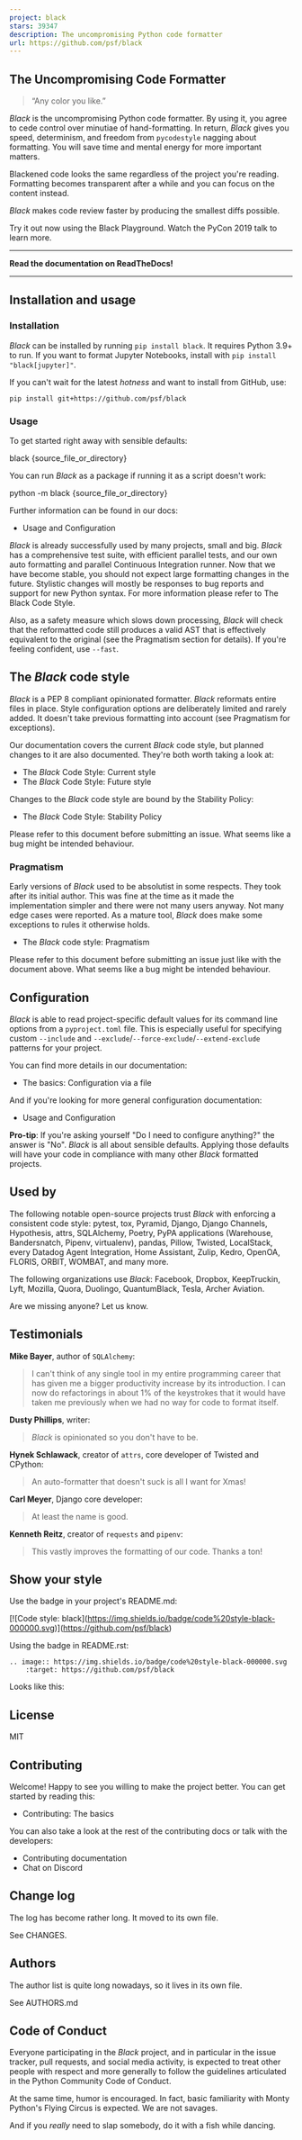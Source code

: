 ```yaml
---
project: black
stars: 39347
description: The uncompromising Python code formatter
url: https://github.com/psf/black
---
```


The Uncompromising Code Formatter
---------------------------------

> “Any color you like.”

_Black_ is the uncompromising Python code formatter. By using it, you agree to cede control over minutiae of hand-formatting. In return, _Black_ gives you speed, determinism, and freedom from `pycodestyle` nagging about formatting. You will save time and mental energy for more important matters.

Blackened code looks the same regardless of the project you're reading. Formatting becomes transparent after a while and you can focus on the content instead.

_Black_ makes code review faster by producing the smallest diffs possible.

Try it out now using the Black Playground. Watch the PyCon 2019 talk to learn more.

* * *

**Read the documentation on ReadTheDocs!**

* * *

Installation and usage
----------------------

### Installation

_Black_ can be installed by running `pip install black`. It requires Python 3.9+ to run. If you want to format Jupyter Notebooks, install with `pip install "black[jupyter]"`.

If you can't wait for the latest _hotness_ and want to install from GitHub, use:

`pip install git+https://github.com/psf/black`

### Usage

To get started right away with sensible defaults:

black {source\_file\_or\_directory}

You can run _Black_ as a package if running it as a script doesn't work:

python -m black {source\_file\_or\_directory}

Further information can be found in our docs:

-   Usage and Configuration

_Black_ is already successfully used by many projects, small and big. _Black_ has a comprehensive test suite, with efficient parallel tests, and our own auto formatting and parallel Continuous Integration runner. Now that we have become stable, you should not expect large formatting changes in the future. Stylistic changes will mostly be responses to bug reports and support for new Python syntax. For more information please refer to The Black Code Style.

Also, as a safety measure which slows down processing, _Black_ will check that the reformatted code still produces a valid AST that is effectively equivalent to the original (see the Pragmatism section for details). If you're feeling confident, use `--fast`.

The _Black_ code style
----------------------

_Black_ is a PEP 8 compliant opinionated formatter. _Black_ reformats entire files in place. Style configuration options are deliberately limited and rarely added. It doesn't take previous formatting into account (see Pragmatism for exceptions).

Our documentation covers the current _Black_ code style, but planned changes to it are also documented. They're both worth taking a look at:

-   The _Black_ Code Style: Current style
-   The _Black_ Code Style: Future style

Changes to the _Black_ code style are bound by the Stability Policy:

-   The _Black_ Code Style: Stability Policy

Please refer to this document before submitting an issue. What seems like a bug might be intended behaviour.

### Pragmatism

Early versions of _Black_ used to be absolutist in some respects. They took after its initial author. This was fine at the time as it made the implementation simpler and there were not many users anyway. Not many edge cases were reported. As a mature tool, _Black_ does make some exceptions to rules it otherwise holds.

-   The _Black_ code style: Pragmatism

Please refer to this document before submitting an issue just like with the document above. What seems like a bug might be intended behaviour.

Configuration
-------------

_Black_ is able to read project-specific default values for its command line options from a `pyproject.toml` file. This is especially useful for specifying custom `--include` and `--exclude`/`--force-exclude`/`--extend-exclude` patterns for your project.

You can find more details in our documentation:

-   The basics: Configuration via a file

And if you're looking for more general configuration documentation:

-   Usage and Configuration

**Pro-tip**: If you're asking yourself "Do I need to configure anything?" the answer is "No". _Black_ is all about sensible defaults. Applying those defaults will have your code in compliance with many other _Black_ formatted projects.

Used by
-------

The following notable open-source projects trust _Black_ with enforcing a consistent code style: pytest, tox, Pyramid, Django, Django Channels, Hypothesis, attrs, SQLAlchemy, Poetry, PyPA applications (Warehouse, Bandersnatch, Pipenv, virtualenv), pandas, Pillow, Twisted, LocalStack, every Datadog Agent Integration, Home Assistant, Zulip, Kedro, OpenOA, FLORIS, ORBIT, WOMBAT, and many more.

The following organizations use _Black_: Facebook, Dropbox, KeepTruckin, Lyft, Mozilla, Quora, Duolingo, QuantumBlack, Tesla, Archer Aviation.

Are we missing anyone? Let us know.

Testimonials
------------

**Mike Bayer**, author of `SQLAlchemy`:

> I can't think of any single tool in my entire programming career that has given me a bigger productivity increase by its introduction. I can now do refactorings in about 1% of the keystrokes that it would have taken me previously when we had no way for code to format itself.

**Dusty Phillips**, writer:

> _Black_ is opinionated so you don't have to be.

**Hynek Schlawack**, creator of `attrs`, core developer of Twisted and CPython:

> An auto-formatter that doesn't suck is all I want for Xmas!

**Carl Meyer**, Django core developer:

> At least the name is good.

**Kenneth Reitz**, creator of `requests` and `pipenv`:

> This vastly improves the formatting of our code. Thanks a ton!

Show your style
---------------

Use the badge in your project's README.md:

\[!\[Code style: black\](https://img.shields.io/badge/code%20style-black-000000.svg)\](https://github.com/psf/black)

Using the badge in README.rst:

```
.. image:: https://img.shields.io/badge/code%20style-black-000000.svg
    :target: https://github.com/psf/black
```

Looks like this:

License
-------

MIT

Contributing
------------

Welcome! Happy to see you willing to make the project better. You can get started by reading this:

-   Contributing: The basics

You can also take a look at the rest of the contributing docs or talk with the developers:

-   Contributing documentation
-   Chat on Discord

Change log
----------

The log has become rather long. It moved to its own file.

See CHANGES.

Authors
-------

The author list is quite long nowadays, so it lives in its own file.

See AUTHORS.md

Code of Conduct
---------------

Everyone participating in the _Black_ project, and in particular in the issue tracker, pull requests, and social media activity, is expected to treat other people with respect and more generally to follow the guidelines articulated in the Python Community Code of Conduct.

At the same time, humor is encouraged. In fact, basic familiarity with Monty Python's Flying Circus is expected. We are not savages.

And if you _really_ need to slap somebody, do it with a fish while dancing.
